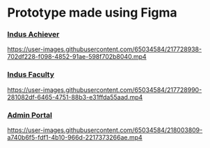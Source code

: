 # Prototype made using Figma

### [Indus Achiever](https://www.figma.com/proto/p3BQ7LkHxfeS5CFS8xed6L/Student?node-id=1%3A2&scaling=contain&page-id=0%3A1&starting-point-node-id=1%3A2)

https://user-images.githubusercontent.com/65034584/217728938-702df228-f098-4852-91ae-598f702b8040.mp4

### [Indus Faculty](https://www.figma.com/proto/Jw5dHCUZAyTHcdbRdNuaYp/Faculty?node-id=1%3A2&scaling=scale-down&page-id=0%3A1&starting-point-node-id=1%3A2)

https://user-images.githubusercontent.com/65034584/217728990-281082df-6465-4751-88b3-e31ffda55aad.mp4

### [Admin Portal](https://www.figma.com/proto/oRwWplPKcm9HEIwpC7BZCG/Admin?node-id=1%3A2&scaling=scale-down&page-id=0%3A1&starting-point-node-id=1%3A2)

https://user-images.githubusercontent.com/65034584/218003809-a740b6f5-fdf1-4b10-966d-2217373266ae.mp4
